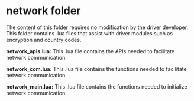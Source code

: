 # network folder

The content of this folder requires no modification by the driver developer. This folder contains .lua files that assist with driver modules such as encryption and country codes.

**network\_apis.lua:** This .lua file contains the APIs needed to facilitate network communication.

**network\_com.lua:** This .lua file contains the functions needed to facilitate network communication.

**network\_main.lua:** This .lua file contains the functions needed to initialize network communication.
